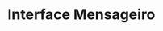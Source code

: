 # Interface Mensageiro

<?php
namespace App\Src;

interface IMensageiro {
    public function enviar(string $mensagem): bool;
   }


# index.php
```php
<?php
require 'vendor/autoload.php';

use App\Src\IMensageiro;
use App\Src\MensageiroFactory;

$mensageiro = new MensageiroFactory();
$email = MensageiroFactory::criar('email');
$sms = MensageiroFactory::criar('sms');
$whatsapp = MensageiroFactory::criar('whatsapp');
```
